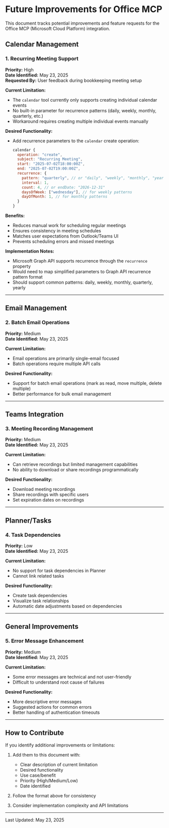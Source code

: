 # Future Improvements for Office MCP

This document tracks potential improvements and feature requests for the Office MCP (Microsoft Cloud Platform) integration.

## Calendar Management

### 1. Recurring Meeting Support
**Priority:** High  
**Date Identified:** May 23, 2025  
**Requested By:** User feedback during bookkeeping meeting setup  

**Current Limitation:**
- The `calendar` tool currently only supports creating individual calendar events
- No built-in parameter for recurrence patterns (daily, weekly, monthly, quarterly, etc.)
- Workaround requires creating multiple individual events manually

**Desired Functionality:**
- Add recurrence parameters to the `calendar` create operation:
  ```javascript
  calendar {
    operation: "create",
    subject: "Recurring Meeting",
    start: "2025-07-02T18:00:00Z",
    end: "2025-07-02T19:00:00Z",
    recurrence: {
      pattern: "quarterly", // or "daily", "weekly", "monthly", "yearly"
      interval: 1,
      count: 4, // or endDate: "2026-12-31"
      daysOfWeek: ["wednesday"], // for weekly patterns
      dayOfMonth: 1, // for monthly patterns
    }
  }
  ```

**Benefits:**
- Reduces manual work for scheduling regular meetings
- Ensures consistency in meeting schedules
- Matches user expectations from Outlook/Teams UI
- Prevents scheduling errors and missed meetings

**Implementation Notes:**
- Microsoft Graph API supports recurrence through the `recurrence` property
- Would need to map simplified parameters to Graph API recurrence pattern format
- Should support common patterns: daily, weekly, monthly, quarterly, yearly

---

## Email Management

### 2. Batch Email Operations
**Priority:** Medium  
**Date Identified:** May 23, 2025  

**Current Limitation:**
- Email operations are primarily single-email focused
- Batch operations require multiple API calls

**Desired Functionality:**
- Support for batch email operations (mark as read, move multiple, delete multiple)
- Better performance for bulk email management

---

## Teams Integration

### 3. Meeting Recording Management
**Priority:** Medium  
**Date Identified:** May 23, 2025  

**Current Limitation:**
- Can retrieve recordings but limited management capabilities
- No ability to download or share recordings programmatically

**Desired Functionality:**
- Download meeting recordings
- Share recordings with specific users
- Set expiration dates on recordings

---

## Planner/Tasks

### 4. Task Dependencies
**Priority:** Low  
**Date Identified:** May 23, 2025  

**Current Limitation:**
- No support for task dependencies in Planner
- Cannot link related tasks

**Desired Functionality:**
- Create task dependencies
- Visualize task relationships
- Automatic date adjustments based on dependencies

---

## General Improvements

### 5. Error Message Enhancement
**Priority:** Medium  
**Date Identified:** May 23, 2025  

**Current Limitation:**
- Some error messages are technical and not user-friendly
- Difficult to understand root cause of failures

**Desired Functionality:**
- More descriptive error messages
- Suggested actions for common errors
- Better handling of authentication timeouts

---

## How to Contribute

If you identify additional improvements or limitations:

1. Add them to this document with:
   - Clear description of current limitation
   - Desired functionality
   - Use case/benefit
   - Priority (High/Medium/Low)
   - Date identified

2. Follow the format above for consistency

3. Consider implementation complexity and API limitations

---

Last Updated: May 23, 2025
